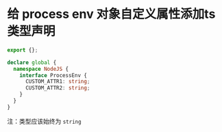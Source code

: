 # 给 process env 对象自定义属性添加ts类型声明

```ts
export {};

declare global {
  namespace NodeJS {
    interface ProcessEnv {
      CUSTOM_ATTR1: string;
      CUSTOM_ATTR2: string;
    }
  }
}

```  

注：类型应该始终为 `string`
